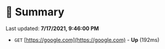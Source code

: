 # 📖 Summary
Last updated: **7/17/2021, 9:46:00 PM**

- `GET` [https://google.com](https://google.com) - **Up** (192ms)
